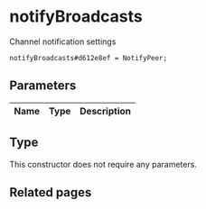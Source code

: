 # notifyBroadcasts
Channel notification settings

```
notifyBroadcasts#d612e8ef = NotifyPeer;
```

## Parameters
| Name | Type | Description |
| ---- | :----: | ----------- |


## Type
This constructor does not require any parameters.

## Related pages
